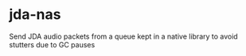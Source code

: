 # jda-nas
Send JDA audio packets from a queue kept in a native library to avoid stutters due to GC pauses
